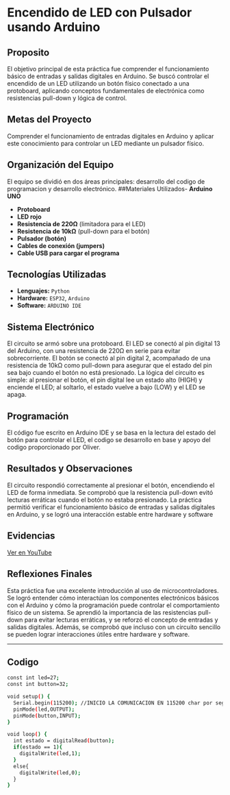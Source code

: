 # Encendido de LED con Pulsador usando Arduino
## Proposito
El objetivo principal de esta práctica fue comprender el funcionamiento básico de entradas y salidas digitales en Arduino. Se buscó controlar el encendido de un LED utilizando un botón físico conectado a una protoboard, aplicando conceptos fundamentales de electrónica como resistencias pull-down y lógica de control.
## Metas del Proyecto
Comprender el funcionamiento de entradas digitales en Arduino y aplicar este conocimiento para controlar un LED mediante un pulsador físico.
## Organización del Equipo
El equipo se dividió en dos áreas principales: desarrollo del codigo de programacion y desarrollo electrónico.
##Materiales Utilizados- **Arduino UNO**
- **Protoboard**  
- **LED rojo**  
- **Resistencia de 220Ω** (limitadora para el LED)  
- **Resistencia de 10kΩ** (pull-down para el botón)  
- **Pulsador (botón)**  
- **Cables de conexión (jumpers)**  
- **Cable USB para cargar el programa**
## Tecnologías Utilizadas
- **Lenguajes:** `Python`
- **Hardware:** `ESP32`, `Arduino`
- **Software:** `ARDUINO IDE` 

## Sistema Electrónico
El circuito se armó sobre una protoboard. El LED se conectó al pin digital 13 del Arduino, con una resistencia de 220Ω en serie para evitar sobrecorriente. El botón se conectó al pin digital 2, acompañado de una resistencia de 10kΩ como pull-down para asegurar que el estado del pin sea bajo cuando el botón no está presionado.
La lógica del circuito es simple: al presionar el botón, el pin digital lee un estado alto (HIGH) y enciende el LED; al soltarlo, el estado vuelve a bajo (LOW) y el LED se apaga.

## Programación
El código fue escrito en Arduino IDE y se basa en la lectura del estado del botón para controlar el LED, el codigo se desarrollo en base y apoyo del codigo proporcionado por Oliver.

## Resultados y Observaciones
El circuito respondió correctamente al presionar el botón, encendiendo el LED de forma inmediata. Se comprobó que la resistencia pull-down evitó lecturas erráticas cuando el botón no estaba presionado. La práctica permitió verificar el funcionamiento básico de entradas y salidas digitales en Arduino, y se logró una interacción estable entre hardware y software

## Evidencias
[Ver en YouTube](https://m.youtube.com/watch?v=IkfE9FZbQ9E)

## Reflexiones Finales
Esta práctica fue una excelente introducción al uso de microcontroladores. Se logró entender cómo interactúan los componentes electrónicos básicos con el Arduino y cómo la programación puede controlar el comportamiento físico de un sistema.
Se aprendió la importancia de las resistencias pull-down para evitar lecturas erráticas, y se reforzó el concepto de entradas y salidas digitales. Además, se comprobó que incluso con un circuito sencillo se pueden lograr interacciones útiles entre hardware y software.

---
## Codigo

```bash
const int led=27;
const int button=32;

void setup() {
  Serial.begin(115200); //INICIO LA COMUNICACION EN 115200 char por segundo
  pinMode(led,OUTPUT);
  pinMode(button,INPUT);
}

void loop() {
  int estado = digitalRead(button);
  if(estado == 1){
    digitalWrite(led,1);
  }
  else{
    digitalWrite(led,0);
  }
}
```
